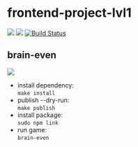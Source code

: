 # frontend-project-lvl1
<a href="https://codeclimate.com/github/codeclimate/codeclimate/maintainability"><img src="https://api.codeclimate.com/v1/badges/a99a88d28ad37a79dbf6/maintainability" /></a>
<a href="https://codeclimate.com/github/codeclimate/codeclimate/test_coverage"><img src="https://api.codeclimate.com/v1/badges/a99a88d28ad37a79dbf6/test_coverage" /></a>
[![Build Status](https://travis-ci.com/Alexsander-19/frontend-project-lvl1.svg?branch=master)](https://travis-ci.com/Alexsander-19/frontend-project-lvl1)

## brain-even 

<a href="https://asciinema.org/a/258447" target="_blank"><img src="https://asciinema.org/a/258447.svg" /></a>

* install dependency:  
  ```make install```
* publish --dry-run:  
  ```make publish```
* install package:  
  ```sudo npm link```
* run game:   
  ```brain-even```


